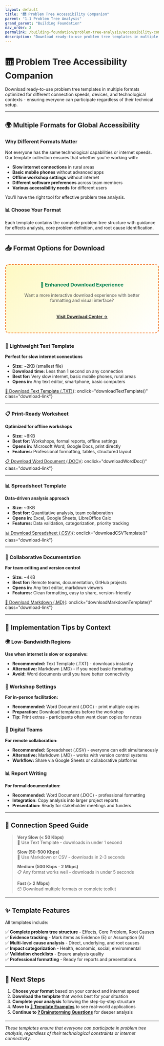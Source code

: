 ```yaml
---
layout: default
title: "🛗 Problem Tree Accessibility Companion"
parent: "1.1 Problem Tree Analysis"
grand_parent: "Building Foundation"
nav_order: 2
permalink: /building-foundation/problem-tree-analysis/accessibility-companion/
description: "Download ready-to-use problem tree templates in multiple formats optimized for different connection speeds, devices, and contexts"
---
```


# 🛗 Problem Tree Accessibility Companion

Download ready-to-use problem tree templates in multiple formats optimized for different connection speeds, devices, and technological contexts - ensuring everyone can participate regardless of their technical setup.

---

## 🌍 Multiple Formats for Global Accessibility

### Why Different Formats Matter

Not everyone has the same technological capabilities or internet speeds. Our template collection ensures that whether you're working with:

- **Slow internet connections** in rural areas
- **Basic mobile phones** without advanced apps  
- **Offline workshop settings** without internet
- **Different software preferences** across team members
- **Various accessibility needs** for different users

You'll have the right tool for effective problem tree analysis.

### 📊 Choose Your Format

Each template contains the complete problem tree structure with guidance for effects analysis, core problem definition, and root cause identification.

---

<script>
// Plain Text Template - Ultra-lightweight for slow connections
function downloadTextTemplate() {
  const textContent = `PROBLEM TREE ANALYSIS TEMPLATE
=====================================
Building Foundation Toolkit
Generated: ${new Date().toLocaleDateString()}

=====================================
ORGANIZATION DETAILS
=====================================
Organization Name: _______________________
Project Title: ___________________________
Date of Analysis: ________________________
Facilitator(s): __________________________
Participants: ____________________________

=====================================
STEP 1: EFFECTS / CONSEQUENCES
=====================================
What happens because of this problem?
Think about immediate and long-term impacts.

IMMEDIATE EFFECTS (0-6 months):
Effect 1: _________________________________ (E/A)
Effect 2: _________________________________ (E/A)
Effect 3: _________________________________ (E/A)
Effect 4: _________________________________ (E/A)

LONG-TERM EFFECTS (1+ years):
Effect 1: _________________________________ (E/A)
Effect 2: _________________________________ (E/A)
Effect 3: _________________________________ (E/A)
Effect 4: _________________________________ (E/A)

Impact Categories:
[ ] Health impacts
[ ] Economic impacts
[ ] Social impacts
[ ] Environmental impacts
[ ] Educational impacts
[ ] Gender-specific impacts

=====================================
STEP 2: CORE PROBLEM STATEMENT
=====================================
Define the main issue using specific data.

PROBLEM DEFINITION TEMPLATE:
[Number/Percentage] of [Target Population] 
in [Geographic Location] 
experience/lack/face [Specific Problem]
during/because of [Time Period/Context]

WHO is affected? _________________________
  - Primary group: _______________________
  - Secondary groups: _____________________
  
WHERE is the problem? ____________________
  - Specific locations: __________________
  - Urban/Rural/Peri-urban: ______________
  
WHAT is the problem? _____________________
  - Core issue: __________________________
  - Related problems: ____________________
  
WHEN does it occur? ______________________
  - Frequency: ___________________________
  - Duration: ____________________________
  
HOW MANY are affected? ___________________
  - Direct impact: _______________________
  - Indirect impact: _____________________

PROBLEM STATEMENT:
_____________________________________________
_____________________________________________
_____________________________________________

=====================================
STEP 3: ROOT CAUSES ANALYSIS
=====================================
Why does this problem exist?
Use the "5 Whys" technique for each cause.

LEVEL 1 - DIRECT CAUSES:
-----------------------
[ ] Economic Causes: ______________________ (E/A)
    Why? __________________________________
    
[ ] Social/Cultural Causes: _______________ (E/A)
    Why? __________________________________
    
[ ] System/Infrastructure: ________________ (E/A)
    Why? __________________________________
    
[ ] Geographic/Environmental: _____________ (E/A)
    Why? __________________________________
    
[ ] Political/Governance: _________________ (E/A)
    Why? __________________________________

LEVEL 2 - UNDERLYING CAUSES:
----------------------------
For each Level 1 cause, ask "Why does this exist?"

Economic → Why? ___________________________
         → Why? ___________________________
         
Social → Why? _____________________________
       → Why? _____________________________
       
System → Why? _____________________________
       → Why? _____________________________
       
Geographic → Why? _________________________
           → Why? _________________________

LEVEL 3 - ROOT CAUSES:
----------------------
Continue asking "Why?" until you reach the deepest level

Root Cause 1: _____________________________
Root Cause 2: _____________________________
Root Cause 3: _____________________________
Root Cause 4: _____________________________

=====================================
VALIDATION & EVIDENCE
=====================================

Evidence Sources:
[ ] Research studies: _____________________
[ ] Government data: ______________________
[ ] Community surveys: ____________________
[ ] Expert interviews: ____________________
[ ] Direct observation: ___________________

Assumptions to Validate:
1. _________________________________________
2. _________________________________________
3. _________________________________________
4. _________________________________________

=====================================
NOTES & OBSERVATIONS
=====================================
_____________________________________________
_____________________________________________
_____________________________________________
_____________________________________________

=====================================
LEGEND
=====================================
(E) = Evidence-based (supported by data/research)
(A) = Assumption (needs validation)

Template Version: 2.0
Building Foundation Toolkit`;

  const blob = new Blob([textContent], { type: 'text/plain;charset=utf-8' });
  const url = window.URL.createObjectURL(blob);
  const a = document.createElement('a');
  a.href = url;
  a.download = 'problem-tree-template.txt';
  document.body.appendChild(a);
  a.click();
  document.body.removeChild(a);
  window.URL.revokeObjectURL(url);
}

// Word Document Template
function downloadWordDoc() {
  const htmlContent = `
    <html xmlns:o='urn:schemas-microsoft-com:office:office' 
          xmlns:w='urn:schemas-microsoft-com:office:word' 
          xmlns='http://www.w3.org/TR/REC-html40'>
    <head>
      <meta charset='utf-8'>
      <title>Problem Tree Analysis Template</title>
      <style>
        @page { size: A4; margin: 2cm; }
        body { 
          font-family: 'Segoe UI', Arial, sans-serif; 
          line-height: 1.6;
          color: #2a2a2a;
        }
        h1 { 
          color: #007144; 
          border-bottom: 2px solid #007144;
          padding-bottom: 10px;
          margin-bottom: 20px;
        }
        h2 { 
          color: #007144; 
          margin-top: 30px;
          background: #f3f9ec;
          padding: 10px;
          border-left: 4px solid #007144;
        }
        h3 {
          color: #007144;
          margin-top: 20px;
        }
        .box { 
          border: 1px solid #e5e5e5; 
          padding: 15px; 
          margin: 15px 0;
          background: #fafafa;
          border-radius: 5px;
        }
        table { 
          width: 100%; 
          border-collapse: collapse; 
          margin: 20px 0;
        }
        td, th { 
          border: 1px solid #e5e5e5; 
          padding: 12px; 
          text-align: left;
        }
        th { 
          background-color: #f3f9ec;
          color: #007144;
          font-weight: bold;
        }
      </style>
    </head>
    <body>
      <h1>🌳 PROBLEM TREE ANALYSIS TEMPLATE</h1>
      <p>Building Foundation Toolkit</p>
      
      <div class='box'>
        <h3>📋 Organization Details</h3>
        <table>
          <tr><td><strong>Organization Name</strong></td><td>_____________________________________________</td></tr>
          <tr><td><strong>Project Title</strong></td><td>_____________________________________________</td></tr>
          <tr><td><strong>Date of Analysis</strong></td><td>_____________________________________________</td></tr>
          <tr><td><strong>Facilitator(s)</strong></td><td>_____________________________________________</td></tr>
          <tr><td><strong>Participants</strong></td><td>_____________________________________________</td></tr>
        </table>
      </div>
      
      <h2>🌿 STEP 1: EFFECTS / CONSEQUENCES</h2>
      <p><em>What happens because this problem exists?</em></p>
      
      <table>
        <tr><th colspan='2'>Immediate Effects (0-6 months)</th><th colspan='2'>Long-term Effects (1+ years)</th></tr>
        <tr><td>1.</td><td>________________________________ (E/A)</td><td>1.</td><td>________________________________ (E/A)</td></tr>
        <tr><td>2.</td><td>________________________________ (E/A)</td><td>2.</td><td>________________________________ (E/A)</td></tr>
        <tr><td>3.</td><td>________________________________ (E/A)</td><td>3.</td><td>________________________________ (E/A)</td></tr>
        <tr><td>4.</td><td>________________________________ (E/A)</td><td>4.</td><td>________________________________ (E/A)</td></tr>
      </table>
      
      <h2>🎯 STEP 2: CORE PROBLEM STATEMENT</h2>
      <div class='box'>
        <p><strong>Problem Statement:</strong> ____________________________________________________________________</p>
      </div>
      
      <h2>🌱 STEP 3: ROOT CAUSES ANALYSIS</h2>
      <table>
        <tr><th>Category</th><th>Cause</th><th>Why does this exist?</th></tr>
        <tr><td><strong>Economic</strong></td><td>_________________________ (E/A)</td><td>_________________________</td></tr>
        <tr><td><strong>Social/Cultural</strong></td><td>_________________________ (E/A)</td><td>_________________________</td></tr>
        <tr><td><strong>System/Infrastructure</strong></td><td>_________________________ (E/A)</td><td>_________________________</td></tr>
        <tr><td><strong>Geographic/Environmental</strong></td><td>_________________________ (E/A)</td><td>_________________________</td></tr>
        <tr><td><strong>Political/Governance</strong></td><td>_________________________ (E/A)</td><td>_________________________</td></tr>
      </table>
      
      <div class='box'>
        <h3>📖 Legend</h3>
        <p><strong>(E)</strong> = Evidence-based (supported by data/research)</p>
        <p><strong>(A)</strong> = Assumption (needs validation)</p>
      </div>
    </body>
    </html>`;

  const blob = new Blob(['\ufeff', htmlContent], { type: 'application/msword' });
  const url = window.URL.createObjectURL(blob);
  const a = document.createElement('a');
  a.href = url;
  a.download = 'problem-tree-template.doc';
  document.body.appendChild(a);
  a.click();
  document.body.removeChild(a);
  window.URL.revokeObjectURL(url);
}

// CSV Spreadsheet Template
function downloadCSVTemplate() {
  const csvContent = `Section,Category,Level,Description,Evidence/Assumption,Data Source,Priority,Notes
ORGANIZATION,,,,,,,
Organization Name,,,,,,,
Project Title,,,,,,,
Date of Analysis,,,,,,,
Facilitator(s),,,,,,,
Participants,,,,,,,
,,,,,,,
EFFECTS,Economic,Immediate,"Income loss",E,"Survey data",High,
EFFECTS,Economic,Long-term,"Reduced economic growth",A,,Medium,
EFFECTS,Social,Immediate,"Family stress",E,"Interviews",High,
EFFECTS,Social,Long-term,"Social fragmentation",A,,Medium,
EFFECTS,Health,Immediate,"Increased illness",E,"Health records",High,
EFFECTS,Health,Long-term,"Chronic conditions",A,,Medium,
,,,,,,,
PROBLEM,Core Issue,,"Define the main problem here",E,,High,
PROBLEM,Who,Primary,"Target population",,,,
PROBLEM,Where,Location,"Geographic area",,,,
PROBLEM,What,Core,"Main issue",,,,
PROBLEM,When,Frequency,"How often",,,,
PROBLEM,Scale,Direct,"Number directly affected",,,,
,,,,,,,
CAUSES,Economic,Level 1,"Lack of funding",E,"Budget analysis",High,
CAUSES,Economic,Level 2,"Why: Poor revenue generation",A,,Medium,
CAUSES,Social,Level 1,"Cultural barriers",E,"Community research",High,
CAUSES,System,Level 1,"Weak infrastructure",E,"Infrastructure audit",High,
CAUSES,Geographic,Level 1,"Remote location",E,"GIS data",High,
CAUSES,Political,Level 1,"Policy gaps",E,"Policy review",High,
,,,,,,,
VALIDATION,Evidence Sources,,"List all data sources used",,,,
NOTES,,,"Additional observations",,,,`;

  const blob = new Blob([csvContent], { type: 'text/csv;charset=utf-8;' });
  const url = window.URL.createObjectURL(blob);
  const a = document.createElement('a');
  a.href = url;
  a.download = 'problem-tree-template.csv';
  document.body.appendChild(a);
  a.click();
  document.body.removeChild(a);
  window.URL.revokeObjectURL(url);
}

// Markdown Template
function downloadMarkdownTemplate() {
  const markdownContent = `# Problem Tree Analysis Template

## 🏢 Organization Details

| Field | Information |
|-------|-------------|
| **Organization Name** | |
| **Project Title** | |
| **Date of Analysis** | ${new Date().toLocaleDateString()} |
| **Facilitator(s)** | |
| **Participants** | |

---

## 🌿 STEP 1: Effects / Consequences

*What happens because of this problem?*

### Immediate Effects (0-6 months)

1. **Effect 1:** _________________________________ (E/A)
2. **Effect 2:** _________________________________ (E/A)
3. **Effect 3:** _________________________________ (E/A)
4. **Effect 4:** _________________________________ (E/A)

### Long-term Effects (1+ years)

1. **Effect 1:** _________________________________ (E/A)
2. **Effect 2:** _________________________________ (E/A)
3. **Effect 3:** _________________________________ (E/A)
4. **Effect 4:** _________________________________ (E/A)

### Impact Categories

- [ ] Health impacts
- [ ] Economic impacts
- [ ] Social impacts
- [ ] Environmental impacts
- [ ] Educational impacts
- [ ] Gender-specific impacts

---

## 🎯 STEP 2: Core Problem Statement

> **Template:** [Number/Percentage] of [Target Population] in [Geographic Location] experience/lack/face [Specific Problem]

### Problem Statement

\`\`\`
[Write your complete problem statement here]
\`\`\`

---

## 🌱 STEP 3: Root Causes Analysis

| Category | Cause | Evidence Type | Why? |
|----------|-------|---------------|------|
| **Economic** | | (E/A) | |
| **Social/Cultural** | | (E/A) | |
| **System/Infrastructure** | | (E/A) | |
| **Geographic/Environmental** | | (E/A) | |
| **Political/Governance** | | (E/A) | |

---

## 📖 Legend

- **(E)** = Evidence-based (supported by data/research)
- **(A)** = Assumption (needs validation)

---

*Template Version 2.0 | Building Foundation Toolkit*`;

  const blob = new Blob([markdownContent], { type: 'text/markdown;charset=utf-8' });
  const url = window.URL.createObjectURL(blob);
  const a = document.createElement('a');
  a.href = url;
  a.download = 'problem-tree-template.md';
  document.body.appendChild(a);
  a.click();
  document.body.removeChild(a);
  window.URL.revokeObjectURL(url);
}
</script>

## 📥 Format Options for Download

<div class="download-section" style="text-align: center; margin: 2rem 0; padding: 2rem; border: 2px dashed #f37324; border-radius: 12px; background: linear-gradient(135deg, #fef9c3 0%, #ffffff 100%);">
  <h3 style="color: #007f4e; margin-bottom: 1rem;">🚀 Enhanced Download Experience</h3>
  <p style="margin-bottom: 1.5rem; color: #525252;">Want a more interactive download experience with better formatting and visual interface?</p>
  <a href="../download-center/" class="btn btn-primary" style="display: inline-block; padding: 0.75rem 2rem; font-weight: 600;">Visit Download Center →</a>
</div>

### 📝 Lightweight Text Template
**Perfect for slow internet connections**
- **Size:** ~2KB (smallest file)
- **Download time:** Less than 1 second on any connection
- **Best for:** Very slow internet, basic mobile phones, rural areas
- **Opens in:** Any text editor, smartphone, basic computers

[📝 Download Text Template (.TXT)](#){: onclick="downloadTextTemplate()" class="download-link"}

---

### 📋 Print-Ready Worksheet  
**Optimized for offline workshops**
- **Size:** ~8KB  
- **Best for:** Workshops, formal reports, offline settings
- **Opens in:** Microsoft Word, Google Docs, print directly
- **Features:** Professional formatting, tables, structured layout

[📋 Download Word Document (.DOC)](#){: onclick="downloadWordDoc()" class="download-link"}

---

### 📊 Spreadsheet Template
**Data-driven analysis approach**
- **Size:** ~3KB
- **Best for:** Quantitative analysis, team collaboration
- **Opens in:** Excel, Google Sheets, LibreOffice Calc
- **Features:** Data validation, categorization, priority tracking

[📊 Download Spreadsheet (.CSV)](#){: onclick="downloadCSVTemplate()" class="download-link"}

---

### 📑 Collaborative Documentation
**For team editing and version control**
- **Size:** ~4KB
- **Best for:** Remote teams, documentation, GitHub projects
- **Opens in:** Any text editor, markdown viewers
- **Features:** Clean formatting, easy to share, version-friendly

[📑 Download Markdown (.MD)](#){: onclick="downloadMarkdownTemplate()" class="download-link"}

---

## 🚀 Implementation Tips by Context

### 🌍 Low-Bandwidth Regions
**Use when internet is slow or expensive:**
- **Recommended:** Text Template (.TXT) - downloads instantly
- **Alternative:** Markdown (.MD) - if you need basic formatting
- **Avoid:** Word documents until you have better connectivity

### 🏫 Workshop Settings  
**For in-person facilitation:**
- **Recommended:** Word Document (.DOC) - print multiple copies
- **Preparation:** Download templates before the workshop
- **Tip:** Print extras - participants often want clean copies for notes

### 👥 Digital Teams
**For remote collaboration:**
- **Recommended:** Spreadsheet (.CSV) - everyone can edit simultaneously
- **Alternative:** Markdown (.MD) - works with version control systems
- **Workflow:** Share via Google Sheets or collaborative platforms

### 📊 Report Writing
**For formal documentation:**
- **Recommended:** Word Document (.DOC) - professional formatting
- **Integration:** Copy analysis into larger project reports
- **Presentation:** Ready for stakeholder meetings and funders

---

## 📶 Connection Speed Guide

> **Very Slow (< 50 Kbps)**  
> 📝 Use Text Template - downloads in under 1 second
> 
> **Slow (50-500 Kbps)**  
> 📑 Use Markdown or CSV - downloads in 2-3 seconds  
> 
> **Medium (500 Kbps - 2 Mbps)**  
> 📋 Any format works well - downloads in under 5 seconds
> 
> **Fast (> 2 Mbps)**  
> 📦 Download multiple formats or complete toolkit

---

## ✨ Template Features

All templates include:

✅ **Complete problem tree structure** - Effects, Core Problem, Root Causes  
✅ **Evidence tracking** - Mark items as Evidence (E) or Assumption (A)  
✅ **Multi-level cause analysis** - Direct, underlying, and root causes  
✅ **Impact categorization** - Health, economic, social, environmental  
✅ **Validation checklists** - Ensure analysis quality  
✅ **Professional formatting** - Ready for reports and presentations  

---

## 🚀 Next Steps

1. **Choose your format** based on your context and internet speed
2. **Download the template** that works best for your situation  
3. **Complete your analysis** following the step-by-step structure
4. **Move to [🌳 Template Examples](../template-use-cases/)** to see real-world applications
5. **Continue to [❓ Brainstorming Questions](../brainstorming-questions/)** for deeper analysis

---

*These templates ensure that everyone can participate in problem tree analysis, regardless of their technological constraints or internet connectivity.*

<style>
.download-link {
  display: inline-block;
  padding: 0.75rem 1.5rem;
  background: #007144;
  color: white !important;
  text-decoration: none;
  border-radius: 6px;
  font-weight: 500;
  cursor: pointer;
  transition: all 0.2s ease;
  font-family: inherit;
  margin: 1rem 0;
  border: 2px solid #007144;
}

.download-link:hover {
  background: #005c38;
  border-color: #005c38;
  color: white !important;
  text-decoration: none;
  transform: translateY(-1px);
  box-shadow: 0 4px 8px rgba(0, 113, 68, 0.2);
}

.download-link:focus {
  outline: 2px solid #007144;
  outline-offset: 2px;
}

.download-link:active {
  transform: translateY(0);
}

/* Responsive download links */
@media (max-width: 768px) {
  .download-link {
    display: block;
    text-align: center;
    margin: 1rem 0;
    padding: 1rem;
  }
}
</style>